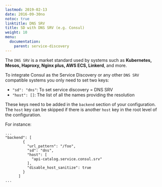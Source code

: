 ```yaml
---
lastmod: 2019-02-13
date: 2016-09-30no
notoc: true
linktitle: DNS SRV
title: SD with DNS SRV (e.g. Consul)
weight: 10
menu:
  documentation:
    parent: service-discovery
---
```

The `DNS SRV` is a market standard used by systems such as **Kubernetes, Mesos, Haproxy, Nginx plus, AWS ECS, Linkerd**, and more.

To integrate Consul as the Service Discovery or any other `DNS SRV` compatible systems you only need to set two keys:

- `"sd": "dns"`: To set service discovery = DNS SRV
- `"host": []`: The list of all the names providing the resolution

These keys need to be added in the `backend` section of your configuration. The `host` key can be skipped if there is another `host` key in the root level of the configuration.

For instance:

    ...
    "backend": [
            {
              "url_pattern": "/foo",
              "sd": "dns",
              "host": [
                "api-catalog.service.consul.srv"
              ],
              "disable_host_sanitize": true
            }
          ]
    ...
